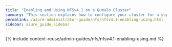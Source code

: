 ```yaml
---
title: "Enabling and Using NFSv4.1 on a Qumulo Cluster"
summary: "This section explains how to configure your cluster for a supported export configuration and enable or disable NFSv4.1 on your cluster."
permalink: /azure-administrator-guide/nfs/nfsv4.1-enabling-using.html
sidebar: azure_guide_sidebar
---
```


{% include content-reuse/admin-guides/nfs/nfsv4.1-enabling-using.md %}
